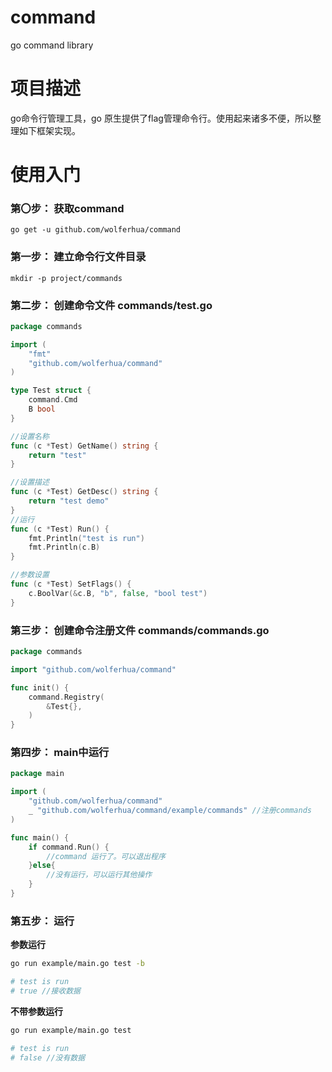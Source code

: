 # command
go command library

# 项目描述

go命令行管理工具，go 原生提供了flag管理命令行。使用起来诸多不便，所以整理如下框架实现。

# 使用入门

### 第〇步： 获取command

```shell
go get -u github.com/wolferhua/command
```

### 第一步： 建立命令行文件目录

```shell
mkdir -p project/commands
```

### 第二步： 创建命令文件 commands/test.go

```go
package commands

import (
	"fmt"
	"github.com/wolferhua/command"
)

type Test struct {
	command.Cmd
	B bool
}

//设置名称
func (c *Test) GetName() string {
	return "test"
}

//设置描述
func (c *Test) GetDesc() string {
	return "test demo"
}
//运行
func (c *Test) Run() {
	fmt.Println("test is run")
	fmt.Println(c.B)
}

//参数设置
func (c *Test) SetFlags() {
	c.BoolVar(&c.B, "b", false, "bool test")
}

```


### 第三步： 创建命令注册文件 commands/commands.go

```go
package commands

import "github.com/wolferhua/command"

func init() {
	command.Registry(
		&Test{},
	)
}
```
### 第四步： main中运行

```go
package main

import (
	"github.com/wolferhua/command"
	_ "github.com/wolferhua/command/example/commands" //注册commands
)

func main() {
	if command.Run() {
		//command 运行了。可以退出程序
	}else{
		//没有运行，可以运行其他操作
	}
}
```


### 第五步： 运行

**参数运行**
```bash
go run example/main.go test -b
```

```bash
# test is run
# true //接收数据
```

**不带参数运行**

```bash
go run example/main.go test 
```

```bash
# test is run
# false //没有数据
```

